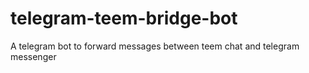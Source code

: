 # telegram-teem-bridge-bot
A telegram bot to forward messages between teem chat and telegram messenger
